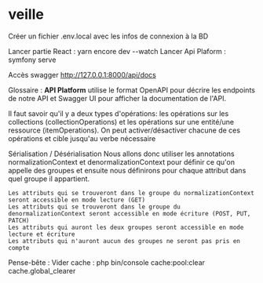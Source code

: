 # veille

Créer un fichier .env.local avec les infos de connexion à la BD

Lancer partie React : yarn encore dev --watch
Lancer Api Plaform : symfony serve

Accès swagger
http://127.0.0.1:8000/api/docs


Glossaire : 
**API Platform** utilise le format OpenAPI pour décrire les endpoints de notre API et Swagger UI pour afficher la documentation de l'API.

Il faut savoir qu'il y a deux types d'opérations: les opérations sur les collections (collectionOperations) et les opérations sur une entité/une ressource (itemOperations). On peut activer/désactiver chacune de ces opérations et cible jusqu'au verbe nécessaire

Sérialisation / Désérialisation
Nous allons donc utiliser les annotations normalizationContext et denormalizationContext pour définir ce qu'on appelle des groupes et ensuite nous définirons pour chaque attribut dans quel groupe il appartient.

    Les attributs qui se trouveront dans le groupe du normalizationContext seront accessible en mode lecture (GET)
    Les attributs qui se trouveront dans le groupe du denormalizationContext seront accessible en mode écriture (POST, PUT, PATCH)
    Les attributs qui auront les deux groupes seront accessible en mode lecture et écriture
    Les attributs qui n'auront aucun des groupes ne seront pas pris en compte




Pense-bête : 
Vider cache : php bin/console cache:pool:clear cache.global_clearer